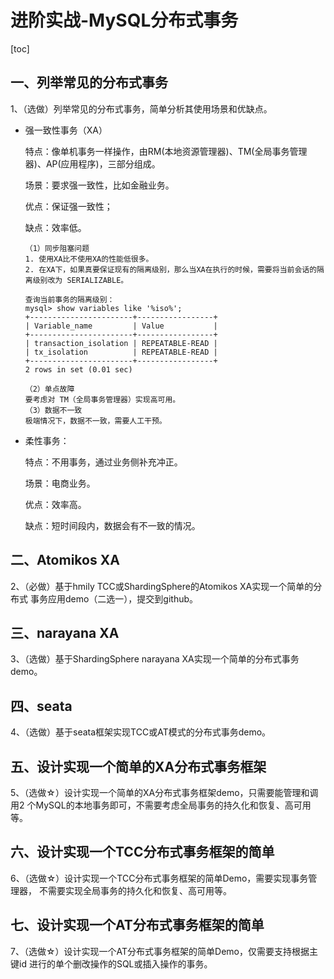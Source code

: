 # 进阶实战-MySQL分布式事务

[toc]

## 一、列举常见的分布式事务

1、（选做）列举常见的分布式事务，简单分析其使用场景和优缺点。 

- 强一致性事务（XA）

  特点：像单机事务一样操作，由RM(本地资源管理器)、TM(全局事务管理器)、AP(应用程序)，三部分组成。

  场景：要求强一致性，比如金融业务。

  优点：保证强一致性；

  缺点：效率低。

  ```
  （1）同步阻塞问题
  1. 使用XA比不使用XA的性能低很多。
  2. 在XA下，如果真要保证现有的隔离级别，那么当XA在执行的时候，需要将当前会话的隔离级别改为 SERIALIZABLE。
  
  查询当前事务的隔离级别：
  mysql> show variables like '%iso%';
  +-----------------------+-----------------+
  | Variable_name         | Value           |
  +-----------------------+-----------------+
  | transaction_isolation | REPEATABLE-READ |
  | tx_isolation          | REPEATABLE-READ |
  +-----------------------+-----------------+
  2 rows in set (0.01 sec)
  
  （2）单点故障
  要考虑对 TM（全局事务管理器）实现高可用。
  （3）数据不一致
  极端情况下，数据不一致，需要人工干预。
  ```

- 柔性事务：

  特点：不用事务，通过业务侧补充冲正。

  场景：电商业务。

  优点：效率高。

  缺点：短时间段内，数据会有不一致的情况。

## 二、Atomikos  XA

2、（必做）基于hmily TCC或ShardingSphere的Atomikos XA实现一个简单的分布式 事务应用demo（二选一），提交到github。 

## 三、narayana XA

3、（选做）基于ShardingSphere narayana XA实现一个简单的分布式事务demo。 

## 四、seata

4、（选做）基于seata框架实现TCC或AT模式的分布式事务demo。 

## 五、设计实现一个简单的XA分布式事务框架

5、（选做☆）设计实现一个简单的XA分布式事务框架demo，只需要能管理和调用2 个MySQL的本地事务即可，不需要考虑全局事务的持久化和恢复、高可用等。 

## 六、设计实现一个TCC分布式事务框架的简单

6、（选做☆）设计实现一个TCC分布式事务框架的简单Demo，需要实现事务管理器， 不需要实现全局事务的持久化和恢复、高可用等。 

## 七、设计实现一个AT分布式事务框架的简单

7、（选做☆）设计实现一个AT分布式事务框架的简单Demo，仅需要支持根据主键id 进行的单个删改操作的SQL或插入操作的事务。